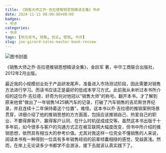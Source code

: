```yaml
---
title: 《销售大师之乔·吉拉德推销思想精读全集》书评
date: 2024-11-13 08:00:00+08:00
badges:
- 书评
categories:
- 书评
tags: [响马读书, 销售, 创业, 营销, 书评]
slug: joe-girard-sales-master-book-review
---
```


<div class="p-3 text-center">
  <img class="img-fluid" src="/images/2024/1113/book-cover.png" alt="图书封面">
</div>

《销售大师之乔·吉拉德推销思想精读全集》，金跃军 著，中华工商联合出版社，2012年2月出版。

最近我的小规模创业处于产品研发尾声，准备进入市场测试阶段，因此需要对销售方法进行学习。而读书应该正是最好的低成本学习方式。此前我从未听过本书所介绍的这位乔·吉拉德，好奇为何对他冠以"销售大师"的称号。翻开本书，才了解到原来他曾"做出了一年销售1425辆汽车的记录，打破了汽车销售的吉尼斯世界纪录，并且连续十二年保持着这个位置"，难怪。这本书以乔·吉拉德的推销案例场景贯穿，详细介绍了他的推销思想的方方面面，包括应该推销自己、热爱自己的职业、不要得罪客户、赢得客户认同、在什么时机促成成交等。虽然这本书出版于十多年前，如今很多与客户的沟通方式正在被互联网大幅度改变，但书中所介绍的推销思想，依然具有相当大的参考价值。尤其对我这样一位完全不懂销售的人来说，阅读本书有一种得到一位具有多年销售经验的前辈倾囊相授的感觉，受益匪浅。然而，在岸上无论读多少书都学不会游泳，接下去就该认真实践下了。
